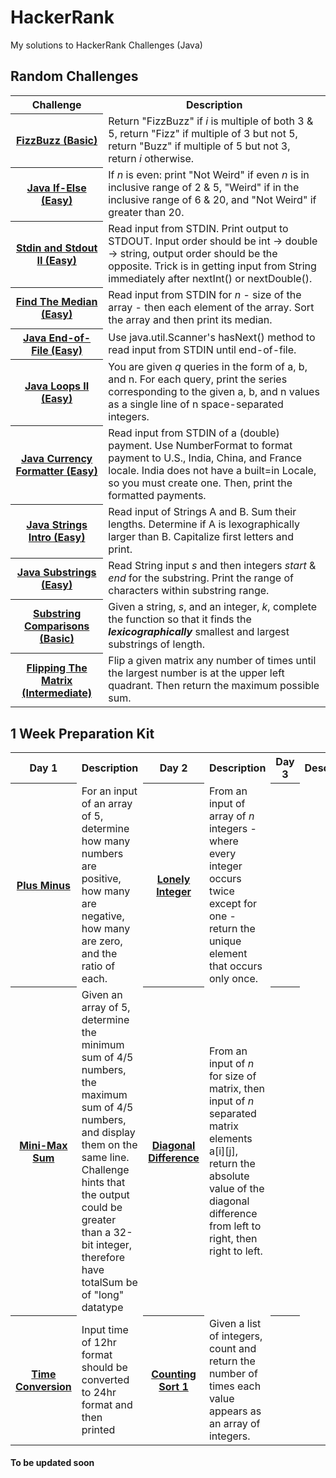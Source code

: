 # HackerRank
My solutions to HackerRank Challenges (Java) 

## Random Challenges
<table>
  
  <tr>
    <th>Challenge</th>
    <th>Description</th>
  </tr>
  
  <tr>
    <th><a href="Random Challenges/FizzBuzz.java"> FizzBuzz (Basic) </a></td>
  <td>Return "FizzBuzz" if <i>i</i> is multiple of both 3 & 5, return "Fizz" if multiple of 3 but not 5, return "Buzz" if multiple of 5 but not 3, return <i>i</i> otherwise.</td>
  </tr>
  
  <tr>
    <th><a href="Random Challenges/If-Else.java"> Java If-Else (Easy) </a></td>
    <td>If <i>n</i> is even: print "Not Weird" if even <i>n</i> is in inclusive range of 2 & 5, "Weird" if in the inclusive range of 6 & 20, and "Not Weird" if greater than 20. </td>
  </tr>
  
  <tr>
    <th><a href="Random Challenges/Stdin and Stdout II.java"> Stdin and Stdout II (Easy)</a></td>
    <td>Read input from STDIN. Print output to STDOUT. Input order should be int -> double -> string, output order should be the opposite. Trick is in getting input from String immediately after nextInt() or nextDouble().</td>
  </tr>
  
  <tr>
    <th><a href="Random Challenges/Find The Median.java"> Find The Median (Easy) </a></th>
    <td> Read input from STDIN for <i>n</i> - size of the array - then each element of the array. Sort the array and then print its median.</td>
  </tr>
  
  <tr>
    <th> <a href="Random Challenges/Java End-of-File.java"> Java End-of-File (Easy) </a> </th>
    <td> Use java.util.Scanner's hasNext() method to read input from STDIN until end-of-file. </td>
  </tr>
  
  <tr>
  <th><a href="Random Challenges/Java Loops 2.java"> Java Loops II (Easy) </a></th>
  <td>You are given <i>q</i> queries in the form of a, b, and n. For each query, print the series corresponding to the given a, b, and n values as a single line of n space-separated integers.</td>
  </tr>
  
  <tr> 
  <th> <a href="Random Challenges/Java Currency Formatter.java"> Java Currency Formatter (Easy) </a> </th>
  <td> Read input from STDIN of a (double) payment. Use NumberFormat to format payment to U.S., India, China, and France locale. India does not have a built=in Locale, so you must create one. Then, print the formatted payments. </td> 
  </tr>
  
  <tr>
  <th> <a href="Random Challenges/Java Strings.java"> Java Strings Intro (Easy) </a> </th>
  <td> Read input of Strings A and B. Sum their lengths. Determine if A is lexographically larger than B. Capitalize first letters and print. </td> 
  </tr>
  
  <tr>
  <th> <a href = "Random Challenges/Java Substring.java"> Java Substrings (Easy) </a></th>
  <td> Read String input <i>s</i> and then integers <i>start</i> & <i>end</i> for the substring. Print the range of characters within substring range.</td>
  </tr>
  
  <tr>
  <th> <a href = "Random Challenges/Java Substring Comparisons.java"> Substring Comparisons (Basic)</a></th>
  <td> Given a string, <i>s</i>, and an integer, <i>k</i>, complete the function so that it finds the <b><i>lexicographically</i></b> smallest and largest substrings of length.</td>
  </tr>
  
  <tr>
  <th> <a href = "Random Challenges/Flipping The Matrix.java"> Flipping The Matrix (Intermediate)</a></th>
  <td> Flip a given matrix any number of times until the largest number is at the upper left quadrant. Then return the maximum possible sum.</td>
  </tr>
</table>


## 1 Week Preparation Kit

<table>
  <tr>
    <th> Day 1 </th> 
    <th> Description </th>
    <th> Day 2 </th>
    <th> Description </th> 
    <th> Day 3 </th>
    <th> Description </th>
    <th> Day 4 </th> 
    <th> Day 5 </th>
    <th> Day 6 </th>
    <th> Day 7 </th> 
  </tr>
  
  <tr>
    <th> <a href="1 Week Preparation Kit/Plus Minus.java"> Plus Minus </a> </th>
    <td> For an input of an array of 5, determine how many numbers are positive, how many are negative, how many are zero, and the ratio of each. </td>
    <th><a href="1 Week Preparation Kit/Lonely Integer.java"> Lonely Integer </a>  </th>
    <td> From an input of array of <i>n</i> integers - where every integer occurs twice except for one - return the unique element that occurs only once. </td>
    <th> </th>
    <td> </td>
    <th> </th>
    <td> </td>
    <th> </th>
    <td> </td<
  </tr>
  
  <tr>
    <th> <a href="1 Week Preparation Kit/Mini-Max Sum.java"> Mini-Max Sum </a> </th>
    <td> Given an array of 5, determine the minimum sum of 4/5 numbers, the maximum sum of 4/5 numbers, and display them on the same line. Challenge hints that the output could be greater than a 32-bit integer, therefore have totalSum be of "long" datatype</td>
    <th> <a href ="1 Week Preparation Kit/Diagonal Difference.java"> Diagonal Difference </a> </th>
    <td> From an input of <i>n</i> for size of matrix, then input of <i>n</i> separated matrix elements a[i][j], return the absolute value of the diagonal difference from left to right, then right to left. </td>
    <th> </th>
    <td> </td>
    <th> </th>
    <td> </td>
    <th> </th>
    <td> </td<
    
  </tr>
  
  <tr>
    <th> <a href="1 Week Preparation Kit/Time Conversion.java"> Time Conversion </a> </th>
    <td> Input time of 12hr format should be converted to 24hr format and then printed</td>
    <th> <a href="1 Week Preparation Kit/Counting Sort 1.java"> Counting Sort 1 </a> </th>
    <td> Given a list of integers, count and return the number of times each value appears as an array of integers. </td>
    <th> </th>
    <td> </td>
    <th> </th>
    <td> </td>
    <th> </th>
    <td> </td<
  </tr>
  
</table>


#### To be updated soon
